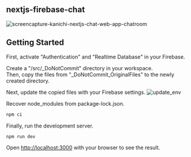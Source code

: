 ## nextjs-firebase-chat
![screencapture-kanichi-nextjs-chat-web-app-chatroom](https://github.com/kan-ichi/nextjs-firebase-chat/assets/43694066/d69b7e4f-5288-4c1b-9c44-8e4d96fbd9b1)

## Getting Started

First, activate "Authentication" and "Realtime Database" in your Firebase.

Create a "/src/_DoNotCommit" directory in your workspace.<br>
Then, copy the files from "_DoNotCommit_OriginalFiles" to the newly created directory.

Next, update the copied files with your Firebase settings.
![update_env](https://github.com/kan-ichi/nextjs-firebase-chat/assets/43694066/bd3fdb74-2559-463e-88e2-abd03632b593)


Recover node_modules from package-lock.json.

```bash
npm ci
```

Finally, run the development server.

```bash
npm run dev
```

Open [http://localhost:3000](http://localhost:3000) with your browser to see the result.
